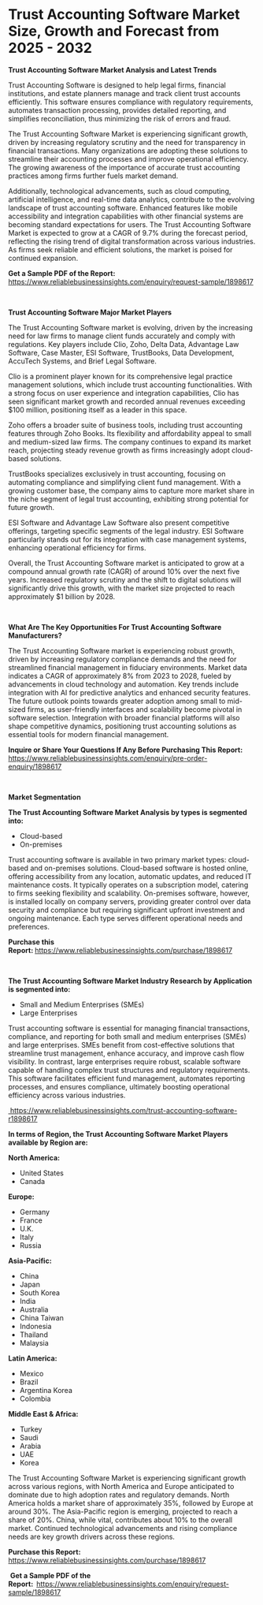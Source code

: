 <p><h1>Trust Accounting Software Market Size, Growth and Forecast from 2025 - 2032</h1></p><p><strong>Trust Accounting Software Market Analysis and Latest Trends</strong></p>
<p><p>Trust Accounting Software is designed to help legal firms, financial institutions, and estate planners manage and track client trust accounts efficiently. This software ensures compliance with regulatory requirements, automates transaction processing, provides detailed reporting, and simplifies reconciliation, thus minimizing the risk of errors and fraud.</p><p>The Trust Accounting Software Market is experiencing significant growth, driven by increasing regulatory scrutiny and the need for transparency in financial transactions. Many organizations are adopting these solutions to streamline their accounting processes and improve operational efficiency. The growing awareness of the importance of accurate trust accounting practices among firms further fuels market demand.</p><p>Additionally, technological advancements, such as cloud computing, artificial intelligence, and real-time data analytics, contribute to the evolving landscape of trust accounting software. Enhanced features like mobile accessibility and integration capabilities with other financial systems are becoming standard expectations for users. The Trust Accounting Software Market is expected to grow at a CAGR of 9.7% during the forecast period, reflecting the rising trend of digital transformation across various industries. As firms seek reliable and efficient solutions, the market is poised for continued expansion.</p></p>
<p><strong>Get a Sample PDF of the Report:&nbsp;</strong> <a href="https://www.reliablebusinessinsights.com/enquiry/request-sample/1898617?utm_campaign=3456&utm_medium=2&utm_source=Github&utm_content=ia&utm_term=19042025&utm_id=trust-accounting-software">https://www.reliablebusinessinsights.com/enquiry/request-sample/1898617</a></p>
<p>&nbsp;</p>
<p><strong>Trust Accounting Software Major Market Players</strong></p>
<p><p>The Trust Accounting Software market is evolving, driven by the increasing need for law firms to manage client funds accurately and comply with regulations. Key players include Clio, Zoho, Delta Data, Advantage Law Software, Case Master, ESI Software, TrustBooks, Data Development, AccuTech Systems, and Brief Legal Software.</p><p>Clio is a prominent player known for its comprehensive legal practice management solutions, which include trust accounting functionalities. With a strong focus on user experience and integration capabilities, Clio has seen significant market growth and recorded annual revenues exceeding $100 million, positioning itself as a leader in this space.</p><p>Zoho offers a broader suite of business tools, including trust accounting features through Zoho Books. Its flexibility and affordability appeal to small and medium-sized law firms. The company continues to expand its market reach, projecting steady revenue growth as firms increasingly adopt cloud-based solutions.</p><p>TrustBooks specializes exclusively in trust accounting, focusing on automating compliance and simplifying client fund management. With a growing customer base, the company aims to capture more market share in the niche segment of legal trust accounting, exhibiting strong potential for future growth.</p><p>ESI Software and Advantage Law Software also present competitive offerings, targeting specific segments of the legal industry. ESI Software particularly stands out for its integration with case management systems, enhancing operational efficiency for firms. </p><p>Overall, the Trust Accounting Software market is anticipated to grow at a compound annual growth rate (CAGR) of around 10% over the next five years. Increased regulatory scrutiny and the shift to digital solutions will significantly drive this growth, with the market size projected to reach approximately $1 billion by 2028.</p></p>
<p>&nbsp;</p>
<p><strong>What Are The Key Opportunities For Trust Accounting Software Manufacturers?</strong></p>
<p><p>The Trust Accounting Software market is experiencing robust growth, driven by increasing regulatory compliance demands and the need for streamlined financial management in fiduciary environments. Market data indicates a CAGR of approximately 8% from 2023 to 2028, fueled by advancements in cloud technology and automation. Key trends include integration with AI for predictive analytics and enhanced security features. The future outlook points towards greater adoption among small to mid-sized firms, as user-friendly interfaces and scalability become pivotal in software selection. Integration with broader financial platforms will also shape competitive dynamics, positioning trust accounting solutions as essential tools for modern financial management.</p></p>
<p><strong>Inquire or Share Your Questions If Any Before Purchasing This Report:</strong> <a href="https://www.reliablebusinessinsights.com/enquiry/pre-order-enquiry/1898617?utm_campaign=3456&utm_medium=2&utm_source=Github&utm_content=ia&utm_term=19042025&utm_id=trust-accounting-software">https://www.reliablebusinessinsights.com/enquiry/pre-order-enquiry/1898617</a></p>
<p>&nbsp;</p>
<p><strong>Market Segmentation</strong></p>
<p><strong>The Trust Accounting Software Market Analysis by types is segmented into:</strong></p>
<p><ul><li>Cloud-based</li><li>On-premises</li></ul></p>
<p><p>Trust accounting software is available in two primary market types: cloud-based and on-premises solutions. Cloud-based software is hosted online, offering accessibility from any location, automatic updates, and reduced IT maintenance costs. It typically operates on a subscription model, catering to firms seeking flexibility and scalability. On-premises software, however, is installed locally on company servers, providing greater control over data security and compliance but requiring significant upfront investment and ongoing maintenance. Each type serves different operational needs and preferences.</p></p>
<p><strong>Purchase this Report:&nbsp;</strong><a href="https://www.reliablebusinessinsights.com/purchase/1898617?utm_campaign=3456&utm_medium=2&utm_source=Github&utm_content=ia&utm_term=19042025&utm_id=trust-accounting-software">https://www.reliablebusinessinsights.com/purchase/1898617</a></p>
<p>&nbsp;</p>
<p><strong>The Trust Accounting Software Market Industry Research by Application is segmented into:</strong></p>
<p><ul><li>Small and Medium Enterprises (SMEs)</li><li>Large Enterprises</li></ul></p>
<p><p>Trust accounting software is essential for managing financial transactions, compliance, and reporting for both small and medium enterprises (SMEs) and large enterprises. SMEs benefit from cost-effective solutions that streamline trust management, enhance accuracy, and improve cash flow visibility. In contrast, large enterprises require robust, scalable software capable of handling complex trust structures and regulatory requirements. This software facilitates efficient fund management, automates reporting processes, and ensures compliance, ultimately boosting operational efficiency across various industries.</p></p>
<p><a href="https://www.reliablebusinessinsights.com/trust-accounting-software-r1898617?utm_campaign=3456&utm_medium=2&utm_source=Github&utm_content=ia&utm_term=19042025&utm_id=trust-accounting-software">&nbsp;https://www.reliablebusinessinsights.com/trust-accounting-software-r1898617</a></p>
<p><strong>In terms of Region, the Trust Accounting Software Market Players available by Region are:</strong></p>
<p>
    <p> <strong> North America: </strong>
        <ul>
            <li>United States</li>
            <li>Canada</li>
        </ul>
        </p> 
    <p> <strong> Europe: </strong>
        <ul>
            <li>Germany</li>
            <li>France</li>
            <li>U.K.</li>
            <li>Italy</li>
            <li>Russia</li>
        </ul>
        </p> 
    <p> <strong> Asia-Pacific: </strong>
        <ul>
            <li>China</li>
            <li>Japan</li>
            <li>South Korea</li>
            <li>India</li>
            <li>Australia</li>
            <li>China Taiwan</li>
            <li>Indonesia</li>
            <li>Thailand</li>
            <li>Malaysia</li>
        </ul>
        </p> 
    <p> <strong> Latin America: </strong>
        <ul>
            <li>Mexico</li>
            <li>Brazil</li>
            <li>Argentina Korea</li>
            <li>Colombia</li>
        </ul>
        </p> 
    <p> <strong> Middle East & Africa: </strong>
        <ul>
            <li>Turkey</li>
            <li>Saudi</li>
            <li>Arabia</li>
            <li>UAE</li>
            <li>Korea</li>
        </ul>
    </p>
    </p>
<p><p>The Trust Accounting Software Market is experiencing significant growth across various regions, with North America and Europe anticipated to dominate due to high adoption rates and regulatory demands. North America holds a market share of approximately 35%, followed by Europe at around 30%. The Asia-Pacific region is emerging, projected to reach a share of 20%. China, while vital, contributes about 10% to the overall market. Continued technological advancements and rising compliance needs are key growth drivers across these regions.</p></p>
<p><strong>Purchase this Report: </strong><a href="https://www.reliablebusinessinsights.com/purchase/1898617?utm_campaign=3456&utm_medium=2&utm_source=Github&utm_content=ia&utm_term=19042025&utm_id=trust-accounting-software">https://www.reliablebusinessinsights.com/purchase/1898617</a></p>
<p>&nbsp;<strong>Get a Sample PDF of the Report:&nbsp;&nbsp;</strong><a href="https://www.reliablebusinessinsights.com/enquiry/request-sample/1898617?utm_campaign=3456&utm_medium=2&utm_source=Github&utm_content=ia&utm_term=19042025&utm_id=trust-accounting-software">https://www.reliablebusinessinsights.com/enquiry/request-sample/1898617</a></p>
<p><strong></strong></p>
<p><p></p><p></p><p></p></p>